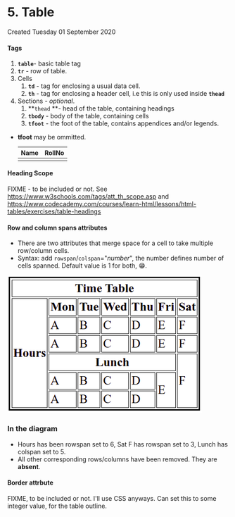 # 5. Table
Created Tuesday 01 September 2020

#### Tags

1. **``table``**- basic table tag
2. **``tr``** - row of table.
3. Cells
	1. **``td``** - tag for enclosing a usual data cell.
	2. **``th``** - tag for enclosing a header cell, i.e this is only used inside **``thead``**
4. Sections - *optional*.
	1. **``thead`` **- head of the table, containing headings
	2. **``tbody``** - body of the table, containing cells
	3. **``tfoot``** - the foot of the table, contains appendices and/or legends.



* **tfoot** may be ommitted.

	<table>
		<thead>
			<tr>
				<th>Name</th>
				<th>RollNo</th>
			</tr>
		</thead>
		<tbody>
			<tr>
				<td></td>
			<tr>
		</tbody>
	</table>


#### Heading Scope
FIXME - to be included or not.
See <https://www.w3schools.com/tags/att_th_scope.asp> and <https://www.codecademy.com/courses/learn-html/lessons/html-tables/exercises/table-headings>

#### Row and column spans attributes

* There are two attributes that merge space for a cell to take multiple row/column cells.
* Syntax: add ``rowspan``/``colspan``="*number*", the number defines number of cells spanned. Default value is 1 for both, 😁️.

![](/assets/5_Table-image-1.png)

### In the diagram

* Hours has been rowspan set to 6, Sat F has rowspan set to 3, Lunch has colspan set to 5.
* All other corresponding rows/columns have been removed. They are **absent**.


#### Border attrbute
FIXME, to be included or not. I'll use CSS anyways.
Can set this to some integer value, for the table outline.

